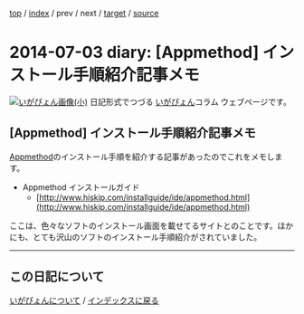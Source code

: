 [top](https://igapyon.github.io/diary/) 
 / [index](https://igapyon.github.io/diary/2014/index.html) 
 / prev 
 / next 
 / [target](https://igapyon.github.io/diary/2014/ig140703.html) 
 / [source](https://github.com/igapyon/diary/blob/gh-pages/2014/ig140703.html.src.md) 

2014-07-03 diary: [Appmethod] インストール手順紹介記事メモ
=====================================================================================================
[![いがぴょん画像(小)](https://igapyon.github.io/diary/images/iga200306s.jpg "いがぴょん")](https://igapyon.github.io/diary/memo/memoigapyon.html) 日記形式でつづる [いがぴょん](https://igapyon.github.io/diary/memo/memoigapyon.html)コラム ウェブページです。

## [Appmethod] インストール手順紹介記事メモ

[Appmethod](https://ja.wikipedia.org/wiki/Appmethod)のインストール手順を紹介する記事があったのでこれをメモします。

* Appmethod インストールガイド
  * [http://www.hiskip.com/installguide/ide/appmethod.html](http://www.hiskip.com/installguide/ide/appmethod.html)

ここは、色々なソフトのインストール画面を載せてるサイトとのことです。ほかにも、とても沢山のソフトのインストール手順紹介がされていました。


----------------------------------------------------------------------------------------------------

## この日記について
[いがぴょんについて](https://igapyon.github.io/diary/memo/memoigapyon.html) / [インデックスに戻る](https://igapyon.github.io/diary/idxall.html)

